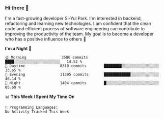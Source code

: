 ### Hi there 👋


I'm a fast-growing developer Si-Yul Park. I'm interested in backend, refactoring and learning new technologies. I am confident that the clean code and efficient process of software engineering can contribute to improving the productivity of the team. My goal is to become a developer who has a positive influence to others 🔭

<!--START_SECTION:waka-->
**I'm a Night 🦉** 

```text
🌞 Morning                3586 commits        ████░░░░░░░░░░░░░░░░░░░░░   14.52 % 
🌆 Daytime                8310 commits        ████████░░░░░░░░░░░░░░░░░   33.65 % 
🌃 Evening                11395 commits       ████████████░░░░░░░░░░░░░   46.14 % 
🌙 Night                  1404 commits        █░░░░░░░░░░░░░░░░░░░░░░░░   05.69 % 
```


📊 **This Week I Spent My Time On** 

```text
💬 Programming Languages: 
No Activity Tracked This Week
```


<!--END_SECTION:waka-->
